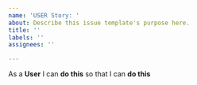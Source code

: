 ```yaml
---
name: 'USER Story: '
about: Describe this issue template's purpose here.
title: ''
labels: ''
assignees: ''

---
```


As a **User** I can **do this** so that I can **do this**

